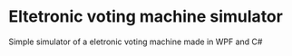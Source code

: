 # Eltetronic voting machine simulator
Simple simulator of a eletronic voting machine made in WPF and C#
